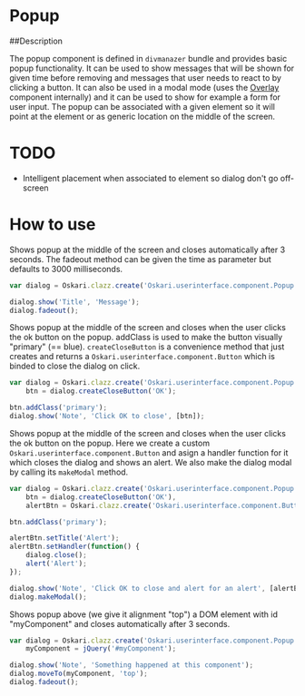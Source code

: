 # Popup

##Description

The popup component is defined in `divmanazer` bundle and provides basic popup functionality. It can be used to show messages that will be shown for given time before removing and messages that user needs to react to by clicking a button. It can also be used in a modal mode (uses the [Overlay](documentation/components/overlay) component internally) and it can be used to show for example a form for user input. The popup can be associated with a given element so it will point at the element or as generic location on the middle of the screen.

# TODO

* Intelligent placement when associated to element so dialog don't go off-screen

# How to use

Shows popup at the middle of the screen and closes automatically after 3 seconds. The fadeout method can be given the time as parameter but defaults to 3000 milliseconds.

```javascript
var dialog = Oskari.clazz.create('Oskari.userinterface.component.Popup');

dialog.show('Title', 'Message');
dialog.fadeout();
```

Shows popup at the middle of the screen and closes when the user clicks the ok button on the popup. addClass is used to make the button visually "primary" (== blue). `createCloseButton` is a convenience method that just creates and returns a `Oskari.userinterface.component.Button` which is binded to close the dialog on click.

```javascript
var dialog = Oskari.clazz.create('Oskari.userinterface.component.Popup'),
    btn = dialog.createCloseButton('OK');

btn.addClass('primary');
dialog.show('Note', 'Click OK to close', [btn]);
```

Shows popup at the middle of the screen and closes when the user clicks the ok button on the popup. Here we create a custom `Oskari.userinterface.component.Button` and asign a handler function for it which closes the dialog and shows an alert. We also make the dialog modal by calling its `makeModal` method.

```javascript
var dialog = Oskari.clazz.create('Oskari.userinterface.component.Popup'),
    btn = dialog.createCloseButton('OK'),
    alertBtn = Oskari.clazz.create('Oskari.userinterface.component.Button');

btn.addClass('primary');

alertBtn.setTitle('Alert');
alertBtn.setHandler(function() {
    dialog.close();
    alert('Alert');
});

dialog.show('Note', 'Click OK to close and alert for an alert', [alertBtn, btn]);
dialog.makeModal();
```

Shows popup above (we give it alignment "top") a DOM element with id "myComponent" and closes automatically after 3 seconds.

```javascript
var dialog = Oskari.clazz.create('Oskari.userinterface.component.Popup'),
    myComponent = jQuery('#myComponent');

dialog.show('Note', 'Something happened at this component');
dialog.moveTo(myComponent, 'top');
dialog.fadeout();
```